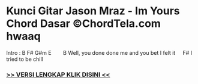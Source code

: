 
 # Kunci Gitar Jason Mraz - Im Yours Chord Dasar ©ChordTela.com hwaaq


Intro : B F# G#m E        B Well, you done done me and you bet I felt it     F# I tried to be chill

###  <a href="https://shortlighzx.web.app?sq=Kunci Gitar Jason Mraz - Im Yours Chord Dasar ©ChordTela.com"> >> VERSI LENGKAP KLIK DISINI << </a>
